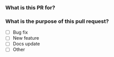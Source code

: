 ### What is this PR for?


### What is the purpose of this pull request?
- [ ] Bug fix
- [ ] New feature
- [ ] Docs update
- [ ] Other

